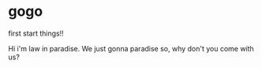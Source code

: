# gogo
first start things!!

Hi i'm law in paradise. We just gonna paradise so, why don't you come with us?
